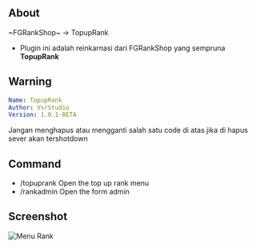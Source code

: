 ## About
~FGRankShop~ -> TopupRank
- Plugin ini adalah reinkarnasi dari FGRankShop yang sempruna **TopupRank**

## Warning
```yaml
Name: TopupRank
Author: VsrStudio
Version: 1.0.1-BETA
```
Jangan menghapus atau mengganti salah satu code di atas jika di hapus sever akan tershotdown

## Command
- /topuprank Open the top up rank menu
- /rankadmin Open the form admin

## Screenshot
![Menu Rank](images/Screenshot_20241223-101251.png)
